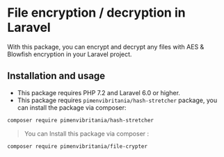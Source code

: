 # File encryption / decryption in Laravel

With this package, you can encrypt and decrypt any files with AES & Blowfish encryption in your Laravel project.

## Installation and usage

 - This package requires PHP 7.2 and Laravel 6.0 or higher.  
 - This package requires `pimenvibritania/hash-stretcher` package, you can install the package via composer:

```bash
composer require pimenvibritania/hash-stretcher
```

> You can Install this package via composer  :
 ```bash
 composer require pimenvibritania/file-crypter
```
